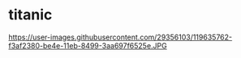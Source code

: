 # titanic


https://user-images.githubusercontent.com/29356103/119635762-f3af2380-be4e-11eb-8499-3aa697f6525e.JPG

